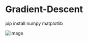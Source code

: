 # Gradient-Descent

pip install numpy matplotlib

![image](https://github.com/user-attachments/assets/40bc339b-7bcb-4514-898c-b744fee8af0c)


